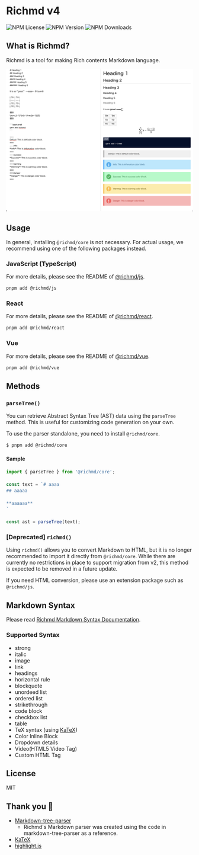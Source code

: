 # Richmd v4

![NPM License](https://img.shields.io/npm/l/%40richmd%2Fcore)
![NPM Version](https://img.shields.io/npm/v/%40richmd%2Fcore)
![NPM Downloads](https://img.shields.io/npm/dw/%40richmd%2Fcore)

## What is Richmd?
Richmd is a tool for making Rich contents Markdown language.

![Richmd](./docs/images/preview.png)

## Usage
In general, installing `@richmd/core` is not necessary. For actual usage, we recommend using one of the following packages instead.

### JavaScript (TypeScript)
For more details, please see the README of [@richmd/js](https://github.com/richmd/js).

```sh
pnpm add @richmd/js
```

### React
For more details, please see the README of [@richmd/react](https://github.com/richmd/react).

```sh
pnpm add @richmd/react
```

### Vue
For more details, please see the README of [@richmd/vue](https://github.com/richmd/vue).

```sh
pnpm add @richmd/vue
```

## Methods
### `parseTree()`

You can retrieve Abstract Syntax Tree (AST) data using the `parseTree` method.
This is useful for customizing code generation on your own.

To use the parser standalone, you need to install `@richmd/core`.

```sh
$ pnpm add @richmd/core
```

#### Sample

```js
import { parseTree } from '@richmd/core';

const text = `# aaaa
## aaaaa

**aaaaaa**
`

const ast = parseTree(text);
```

### [Deprecated] `richmd()`
Using `richmd()` allows you to convert Markdown to HTML, but it is no longer recommended to import it directly from `@richmd/core`.
While there are currently no restrictions in place to support migration from v2, this method is expected to be removed in a future update.

If you need HTML conversion, please use an extension package such as `@richmd/js`.


## Markdown Syntax
Please read [Richmd Markdown Syntax Documentation](./docs/md-syntax.md).

### Supported Syntax
- strong
- italic
- image
- link
- headings
- horizontal rule
- blockquote
- unordeed list
- ordered list
- strikethrough
- code block
- checkbox list
- table
- TeX syntax (using [KaTeX](https://katex.org/))
- Color Inline Block
- Dropdown details
- Video(HTML5 Video Tag)
- Custom HTML Tag

## License
MIT

## Thank you :pray:
- [Markdown-tree-parser](https://github.com/ysugimoto/markdown-tree-parser)
  - Richmd's Markdown parser was created using the code in markdown-tree-parser as a reference.
- [KaTeX](https://github.com/KaTeX/KaTeX)
- [highlight.js](https://github.com/highlightjs/highlight.js/)
